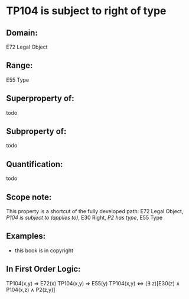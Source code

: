 # TP104 is subject to right of type

## Domain: 

E72 Legal Object

## Range: 

E55 Type

## Superproperty of: 

todo

## Subproperty of: 

todo

## Quantification: 

todo

## Scope note: 

This property is a shortcut of the fully developed path: E72 Legal Object, _P104 is subject to (applies to)_, E30 Right, _P2 has type_, E55 Type

## Examples: 

* this book is in copyright

## In First Order Logic: 

TP104(x,y) ⇒ E72(x)
TP104(x,y) ⇒ E55(y)
TP104(x,y) ⇔ (∃ z)[E30(z) ∧ P104(x,z) ∧ P2(z,y)]


